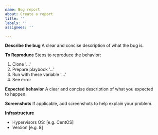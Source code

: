 ```yaml
---
name: Bug report
about: Create a report
title: ''
labels: ''
assignees: ''

---
```


**Describe the bug**
A clear and concise description of what the bug is.

**To Reproduce**
Steps to reproduce the behavior:
1. Clone '...'
2. Prepare playbook '...'
3. Run with these variable '...'
4. See error

**Expected behavior**
A clear and concise description of what you expected to happen.

**Screenshots**
If applicable, add screenshots to help explain your problem.

**Infrastructure**
 - Hypervisors OS: [e.g. CentOS]
 - Version [e.g. 8]

